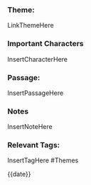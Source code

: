### Theme: 
LinkThemeHere

### Important Characters
InsertCharacterHere

### Passage:
InsertPassageHere

### Notes
InsertNoteHere

### Relevant Tags:
InsertTagHere #Themes 

{{date}}